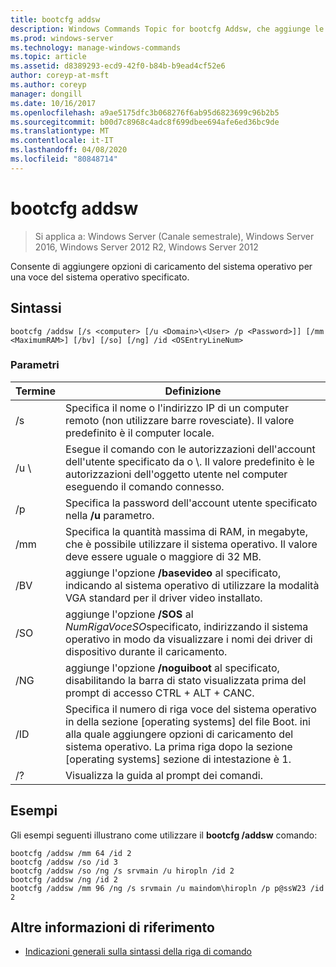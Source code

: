```yaml
---
title: bootcfg addsw
description: Windows Commands Topic for bootcfg Addsw, che aggiunge le opzioni di caricamento del sistema operativo per una voce del sistema operativo specificata.
ms.prod: windows-server
ms.technology: manage-windows-commands
ms.topic: article
ms.assetid: d8389293-ecd9-42f0-b84b-b9ead4cf52e6
author: coreyp-at-msft
ms.author: coreyp
manager: dongill
ms.date: 10/16/2017
ms.openlocfilehash: a9ae5175dfc3b068276f6ab95d6823699c96b2b5
ms.sourcegitcommit: b00d7c8968c4adc8f699dbee694afe6ed36bc9de
ms.translationtype: MT
ms.contentlocale: it-IT
ms.lasthandoff: 04/08/2020
ms.locfileid: "80848714"
---
```

# <a name="bootcfg-addsw"></a>bootcfg addsw

>Si applica a: Windows Server (Canale semestrale), Windows Server 2016, Windows Server 2012 R2, Windows Server 2012

Consente di aggiungere opzioni di caricamento del sistema operativo per una voce del sistema operativo specificato.

## <a name="syntax"></a>Sintassi
```
bootcfg /addsw [/s <computer> [/u <Domain>\<User> /p <Password>]] [/mm <MaximumRAM>] [/bv] [/so] [/ng] /id <OSEntryLineNum>
```
### <a name="parameters"></a>Parametri

|         Termine         |                                                                                                            Definizione                                                                                                            |
|----------------------|----------------------------------------------------------------------------------------------------------------------------------------------------------------------------------------------------------------------------------|
|    /s <computer>     |                                                        Specifica il nome o l'indirizzo IP di un computer remoto (non utilizzare barre rovesciate). Il valore predefinito è il computer locale.                                                        |
| /u <Domain>\\<User>  |               Esegue il comando con le autorizzazioni dell'account dell'utente specificato da <User> o <Domain>\\<User>. Il valore predefinito è le autorizzazioni dell'oggetto utente nel computer eseguendo il comando connesso.               |
|    /p <Password>     |                                                                      Specifica la password dell'account utente specificato nella **/u** parametro.                                                                       |
|   <MaximumRAM>/mm   |                                          Specifica la quantità massima di RAM, in megabyte, che è possibile utilizzare il sistema operativo. Il valore deve essere uguale o maggiore di 32 MB.                                          |
|         /BV          |                                    aggiunge l'opzione **/basevideo** al <OSEntryLineNum>specificato, indicando al sistema operativo di utilizzare la modalità VGA standard per il driver video installato.                                     |
|         /SO          |                                      aggiunge l'opzione **/SOS** al *NumRigaVoceSO*specificato, indirizzando il sistema operativo in modo da visualizzare i nomi dei driver di dispositivo durante il caricamento.                                      |
|         /NG          |                                         aggiunge l'opzione **/noguiboot** al <OSEntryLineNum>specificato, disabilitando la barra di stato visualizzata prima del prompt di accesso CTRL + ALT + CANC.                                          |
| <OSEntryLineNum>/ID | Specifica il numero di riga voce del sistema operativo in della sezione [operating systems] del file Boot. ini alla quale aggiungere opzioni di caricamento del sistema operativo. La prima riga dopo la sezione [operating systems] sezione di intestazione è 1. |
|          /?          |                                                                                               Visualizza la guida al prompt dei comandi.                                                                                               |

## <a name="examples"></a><a name=BKMK_examples></a>Esempi
Gli esempi seguenti illustrano come utilizzare il **bootcfg /addsw** comando:
```
bootcfg /addsw /mm 64 /id 2 
bootcfg /addsw /so /id 3 
bootcfg /addsw /so /ng /s srvmain /u hiropln /id 2 
bootcfg /addsw /ng /id 2 
bootcfg /addsw /mm 96 /ng /s srvmain /u maindom\hiropln /p p@ssW23 /id 2
```
## <a name="additional-references"></a>Altre informazioni di riferimento
- [Indicazioni generali sulla sintassi della riga di comando](command-line-syntax-key.md)
